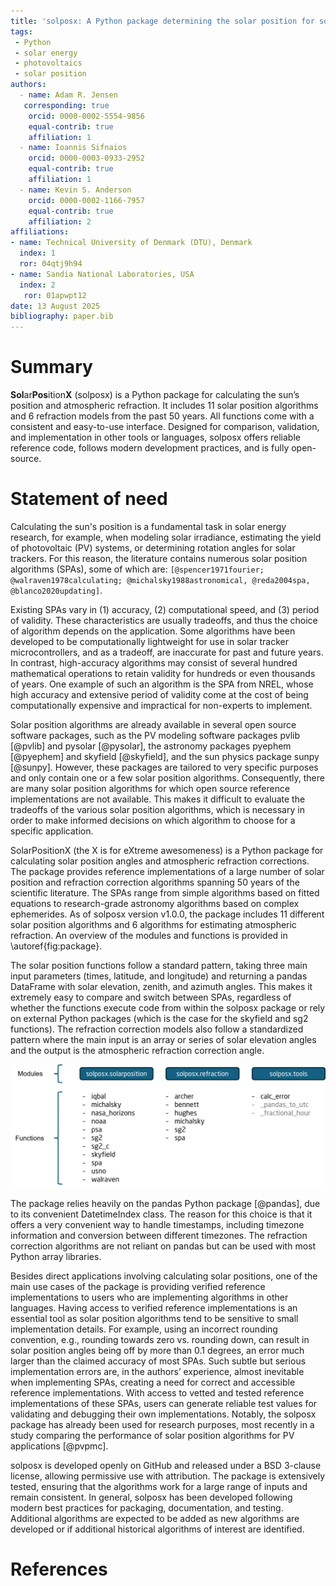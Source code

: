 ```yaml
---
title: 'solposx: A Python package determining the solar position for solar energy applications'
tags:
 - Python
 - solar energy
 - photovoltaics
 - solar position
authors:
  - name: Adam R. Jensen
   corresponding: true
    orcid: 0000-0002-5554-9856
    equal-contrib: true
    affiliation: 1
  - name: Ioannis Sifnaios
    orcid: 0000-0003-0933-2952
    equal-contrib: true
    affiliation: 1
  - name: Kevin S. Anderson
    orcid: 0000-0002-1166-7957
    equal-contrib: true
    affiliation: 2
affiliations:
- name: Technical University of Denmark (DTU), Denmark
  index: 1
  ror: 04qtj9h94
- name: Sandia National Laboratories, USA
  index: 2
   ror: 01apwpt12
date: 13 August 2025
bibliography: paper.bib
---
```


# Summary
**Sol**ar**Pos**ition**X** (solposx) is a Python package for calculating the sun’s position and atmospheric refraction. It includes 11 solar position algorithms and 6 refraction models from the past 50 years. All functions come with a consistent and easy-to-use interface. Designed for comparison, validation, and implementation in other tools or languages, solposx offers reliable reference code, follows modern development practices, and is fully open-source.


# Statement of need

Calculating the sun's position is a fundamental task in solar energy research, for example, when modeling solar irradiance, estimating the yield of photovoltaic (PV) systems, or determining rotation angles for solar trackers. For this reason, the literature contains numerous solar position algorithms (SPAs), some of which are: `[@spencer1971fourier; @walraven1978calculating; @michalsky1988astronomical, @reda2004spa, @blanco2020updating]`.

Existing SPAs vary in (1) accuracy, (2) computational speed, and (3) period of validity. These characteristics are usually tradeoffs, and thus the choice of algorithm depends on the application. Some algorithms have been developed to be computationally lightweight for use in solar tracker microcontrollers, and as a tradeoff, are inaccurate for past and future years. In contrast, high-accuracy algorithms may consist of several hundred mathematical operations to retain validity for hundreds or even thousands of years. One example of such an algorithm is the SPA from NREL, whose high accuracy and extensive period of validity come at the cost of being computationally expensive and impractical for non-experts to implement.

Solar position algorithms are already available in several open source software packages, such as the PV modeling software packages pvlib [@pvlib] and pysolar [@pysolar], the astronomy packages pyephem [@pyephem] and skyfield [@skyfield], and the sun physics package sunpy [@sunpy]. However, these packages are tailored to very specific purposes and only contain one or a few solar position algorithms. Consequently, there are many solar position algorithms for which open source reference implementations are not available. This makes it difficult to evaluate the tradeoffs of the various solar position algorithms, which is necessary in order to make informed decisions on which algorithm to choose for a specific application.

SolarPositionX (the X is for eXtreme awesomeness) is a Python package for calculating solar position angles and atmospheric refraction corrections. The package provides reference implementations of a large number of solar position and refraction correction algorithms spanning 50 years of the scientific literature. The SPAs range from simple algorithms based on fitted equations to research-grade astronomy algorithms based on complex ephemerides. As of solposx version v1.0.0, the package includes 11 different solar position algorithms and 6 algorithms for estimating atmospheric refraction. An overview of the modules and functions is provided in \autoref{fig:package}.


The solar position functions follow a standard pattern, taking three main input parameters (times, latitude, and longitude) and returning a pandas DataFrame with solar elevation, zenith, and azimuth angles. This makes it extremely easy to compare and switch between SPAs, regardless of whether the functions execute code from within the solposx package or rely on external Python packages (which is the case for the skyfield and sg2 functions). The refraction correction models also follow a standardized pattern where the main input is an array or series of solar elevation angles and the output is the atmospheric refraction correction angle.



![Overview of modules and functions in the solposx package.\label{fig:package}](solposx_package_structure.png)


The package relies heavily on the pandas Python package [@pandas], due to its convenient DatetimeIndex class. The reason for this choice is that it offers a very convenient way to handle timestamps, including timezone information and conversion between different timezones. The refraction correction algorithms are not reliant on pandas but can be used with most Python array libraries.

Besides direct applications involving calculating solar positions, one of the main use cases of the package is providing verified reference implementations to users who are implementing algorithms in other languages. Having access to verified reference implementations is an essential tool as solar position algorithms tend to be sensitive to small implementation details. For example, using an incorrect rounding convention, e.g., rounding towards zero vs. rounding down, can result in solar position angles being off by more than 0.1 degrees, an error much larger than the claimed accuracy of most SPAs. Such subtle but serious implementation errors are, in the authors’ experience, almost inevitable when implementing SPAs, creating a need for correct and accessible reference implementations. With access to vetted and tested reference implementations of these SPAs, users can generate reliable test values for validating and debugging their own implementations. Notably, the solposx package has already been used for research purposes, most recently in a study comparing the performance of solar position algorithms for PV applications [@pvpmc].

solposx is developed openly on GitHub and released under a BSD 3-clause license, allowing permissive use with attribution. The package is extensively tested, ensuring that the algorithms work for a large range of inputs and remain consistent. In general, solposx has been developed following modern best practices for packaging, documentation, and testing. Additional algorithms are expected to be added as new algorithms are developed or if additional historical algorithms of interest are identified.


# References